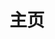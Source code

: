 ---
layout: home
sidebar: false

title: 主页
titleTemplate: 猫猫头

hero:
  name: CaCatHead
  text: 猫猫头
  tagline: 一个开源的在线评测系统
  image:
    src: /favicon.png
    alt: CaCatHead
  actions:
    - theme: brand
      text: 开始
      link: /intro/
    - theme: alt
      text: 试一试
      link: https://oj.xlorpaste.cn
    - theme: alt
      text: GitHub
      link: https://github.com/XLoJ/CaCatHead

features:
  - title: 比赛
    details: 你可以自己举办算法竞赛。
  - title: Polygon
    details: 一个简易的 Polygon。
---